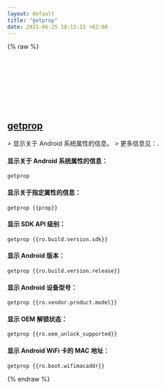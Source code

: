 ```yaml
---
layout: default
title: "getprop"
date: 2021-06-25 18:12:13 +02:00
---
```

{% raw %}
<h2 id="getprop">
  <a href="/zh/android/getprop.html">getprop</a> <a href="#getprop"><svg class="icon">
    <use href="/assets/images/unicode_sprite.svg#link" />
  </svg></a>
</h2>
> 显示关于 Android 系统属性的信息。
> 更多信息见：<https://manned.org/getprop>.

#### 显示关于 Android 系统属性的信息：
```shell
getprop
```
#### 显示关于指定属性的信息：
```shell
getprop {{prop}}
```
#### 显示 SDK API 级别：
```shell
getprop {{ro.build.version.sdk}}
```
#### 显示 Android 版本：
```shell
getprop {{ro.build.version.release}}
```
#### 显示 Android 设备型号：
```shell
getprop {{ro.vendor.product.model}}
```
#### 显示 OEM 解锁状态：
```shell
getprop {{ro.oem_unlock_supported}}
```
#### 显示 Android WiFi 卡的 MAC 地址：
```shell
getprop {{ro.boot.wifimacaddr}}
```
{% endraw %}